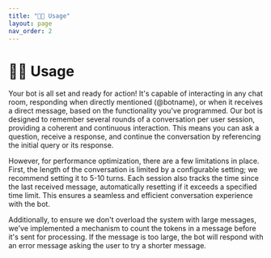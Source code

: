 ```yaml
---
title: "🧑‍💻 Usage"
layout: page
nav_order: 2
---
```


# 🧑‍💻 Usage

Your bot is all set and ready for action! It's capable of interacting in any chat room, responding when directly mentioned (@botname), or when it receives a direct message, based on the functionality you've programmed. Our bot is designed to remember several rounds of a conversation per user session, providing a coherent and continuous interaction. This means you can ask a question, receive a response, and continue the conversation by referencing the initial query or its response.

However, for performance optimization, there are a few limitations in place. First, the length of the conversation is limited by a configurable setting; we recommend setting it to 5-10 turns. Each session also tracks the time since the last received message, automatically resetting if it exceeds a specified time limit. This ensures a seamless and efficient conversation experience with the bot.

Additionally, to ensure we don't overload the system with large messages, we've implemented a mechanism to count the tokens in a message before it's sent for processing. If the message is too large, the bot will respond with an error message asking the user to try a shorter message.